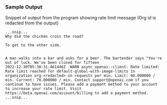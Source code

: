 ### Sample Output

Snippet of output from the program showing rate limit message (Org id is redacted from the output)

```
...snip...
Why did the chicken cross the road?

To get to the other side.


A man walks into a bar and asks for a beer. The bartender says "You're out of luck. We've been closed for fifteen
2022-12-30T05:38:31.461446Z  WARN async_openai::client: Rate limited: Rate limit reached for default-global-with-image-limits in organization org-<redacted> on requests per min. Limit: 60.000000 / min. Current: 70.000000 / min. Contact support@openai.com if you continue to have issues. Please add a payment method to your account to increase your rate limit. Visit https://beta.openai.com/account/billing to add a payment method.
...snip...
```
